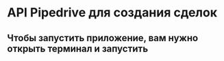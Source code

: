 # API Pipedrive для создания сделок
## Чтобы запустить приложение, вам нужно открыть терминал и запустить